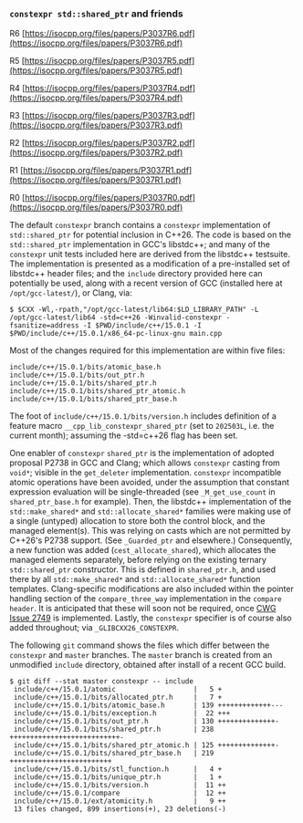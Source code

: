 ### `constexpr std::shared_ptr` and friends

R6 [https://isocpp.org/files/papers/P3037R6.pdf](https://isocpp.org/files/papers/P3037R6.pdf)

R5 [https://isocpp.org/files/papers/P3037R5.pdf](https://isocpp.org/files/papers/P3037R5.pdf)

R4 [https://isocpp.org/files/papers/P3037R4.pdf](https://isocpp.org/files/papers/P3037R4.pdf)

R3 [https://isocpp.org/files/papers/P3037R3.pdf](https://isocpp.org/files/papers/P3037R3.pdf)

R2 [https://isocpp.org/files/papers/P3037R2.pdf](https://isocpp.org/files/papers/P3037R2.pdf)

R1 [https://isocpp.org/files/papers/P3037R1.pdf](https://isocpp.org/files/papers/P3037R1.pdf)

R0 [https://isocpp.org/files/papers/P3037R0.pdf](https://isocpp.org/files/papers/P3037R0.pdf)

The default `constexpr` branch contains a `constexpr` implementation of
`std::shared_ptr` for potential inclusion in C++26. The code is based on the
`std::shared_ptr` implementation in GCC's libstdc++; and many of the
`constexpr` unit tests included here are derived from the libstdc++ testsuite.
The implementation is presented as a modification of a pre-installed set
of libstdc++ header files; and the `include` directory provided here can
potentially be used, along with a recent version of GCC (installed here at
`/opt/gcc-latest/`), or Clang, via:

```
$ $CXX -Wl,-rpath,"/opt/gcc-latest/lib64:$LD_LIBRARY_PATH" -L /opt/gcc-latest/lib64 -std=c++26 -Winvalid-constexpr -fsanitize=address -I $PWD/include/c++/15.0.1 -I $PWD/include/c++/15.0.1/x86_64-pc-linux-gnu main.cpp
```

Most of the changes required for this implementation are within five files:

```
include/c++/15.0.1/bits/atomic_base.h
include/c++/15.0.1/bits/out_ptr.h
include/c++/15.0.1/bits/shared_ptr.h
include/c++/15.0.1/bits/shared_ptr_atomic.h
include/c++/15.0.1/bits/shared_ptr_base.h
```

The foot of `include/c++/15.0.1/bits/version.h` includes definition of a
feature macro `__cpp_lib_constexpr_shared_ptr` (set to `202503L`, i.e. the
current month); assuming the -std=c++26 flag has been set.

One enabler of `constexpr` `shared_ptr` is the implementation of adopted
proposal P2738 in GCC and Clang; which allows `constexpr` casting from `void*`;
visible in the `get_deleter` implementation. `constexpr` incompatible atomic
operations have been avoided, under the assumption that constant expression
evaluation will be single-threaded (see `_M_get_use_count` in
`shared_ptr_base.h` for example). Then, the libstdc++ implementation of the
`std::make_shared*` and `std::allocate_shared*` families were making use of a
single (untyped) allocation to store both the control block, and the managed
element(s). This was relying on casts which are not permitted by C++26's P2738
support. (See `_Guarded_ptr` and elsewhere.) Consequently, a new function was
added (`cest_allocate_shared`), which allocates the managed elements
separately, before relying on the existing ternary `std::shared_ptr`
constructor. This is defined in `shared_ptr.h`, and used there by all
`std::make_shared*` and `std::allocate_shared*` function templates.
Clang-specific modifications are also included within the pointer handling
section of the `compare_three_way` implementation in the `compare header`. It
is anticipated that these will soon not be required, once [CWG Issue
2749](https://www.open-std.org/jtc1/sc22/wg21/docs/cwg_defects.html#2749) is
implemented.  Lastly, the `constexpr` specifier is of course also added
throughout; via `_GLIBCXX26_CONSTEXPR`.

The following `git` command shows the files which differ between the
`constexpr` and `master` branches. The `master` branch is created from an
unmodified `include` directory, obtained after install of a recent GCC build.

```
$ git diff --stat master constexpr -- include
 include/c++/15.0.1/atomic                   |   5 +
 include/c++/15.0.1/bits/allocated_ptr.h     |   7 +
 include/c++/15.0.1/bits/atomic_base.h       | 139 +++++++++++++---
 include/c++/15.0.1/bits/exception.h         |  22 +++
 include/c++/15.0.1/bits/out_ptr.h           | 130 ++++++++++++++-
 include/c++/15.0.1/bits/shared_ptr.h        | 238 +++++++++++++++++++++++++++-
 include/c++/15.0.1/bits/shared_ptr_atomic.h | 125 ++++++++++++++-
 include/c++/15.0.1/bits/shared_ptr_base.h   | 219 +++++++++++++++++++++++++
 include/c++/15.0.1/bits/stl_function.h      |   4 +
 include/c++/15.0.1/bits/unique_ptr.h        |   1 +
 include/c++/15.0.1/bits/version.h           |  11 ++
 include/c++/15.0.1/compare                  |  12 ++
 include/c++/15.0.1/ext/atomicity.h          |   9 ++
 13 files changed, 899 insertions(+), 23 deletions(-)
```
